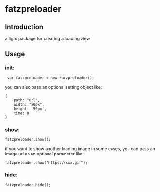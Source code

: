 # fatzpreloader
## Introduction
a light package for creating a loading view

## Usage
### init:
```
 var fatzpreloader = new Fatzpreloader();
```

you can also pass an optional setting object like:

```
{
    path: "url",
    width: "50px",
    height: '50px',
    time: 0
}
```

### show:
```
fatzpreloader.show();
```

if you want to show another loading image in some cases, you can pass an image url as an optional parameter like:

```
fatzpreloader.show("https://xxx.gif");
```

### hide:
```
fatzpreloader.hide();
```
